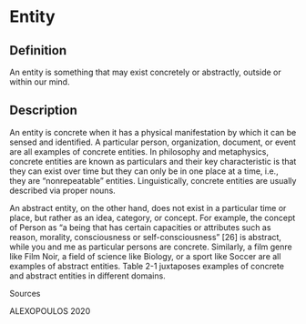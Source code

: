 # Entity

## Definition

An entity is something that may exist concretely or abstractly, outside or within our mind.

## Description

An entity is concrete when it has a physical manifestation by which it can be sensed and identified. A particular person, organization, document, or event are all examples of concrete entities. In philosophy and metaphysics, concrete entities are known as particulars and their key characteristic is that they can exist over time but they can only be in one place at a time, i.e., they are “nonrepeatable” entities. Linguistically, concrete entities are usually described via proper nouns.

An abstract entity, on the other hand, does not exist in a particular time or place, but rather as an idea, category, or concept. For example, the concept of Person as “a being that has certain capacities or attributes such as reason, morality, consciousness or self-consciousness” \[26] is abstract, while you and me as particular persons are concrete. Similarly, a film genre like Film Noir, a field of science like Biology, or a sport like Soccer are all examples of abstract entities. Table 2-1 juxtaposes examples of concrete and abstract entities in different domains.

Sources

ALEXOPOULOS 2020
